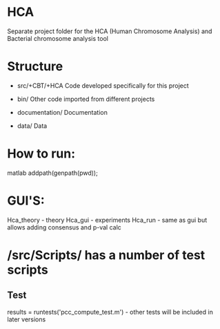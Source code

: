 # HCA

Separate project folder for the HCA (Human Chromosome Analysis) and Bacterial chromosome analysis tool


# Structure

- src/+CBT/+HCA   	Code developed specifically for this project 
- bin/			Other code imported from different projects

- documentation/	Documentation
- data/			Data

# How to run:
matlab
addpath(genpath(pwd));

# GUI'S:
Hca_theory - theory
Hca_gui - experiments
Hca_run - same as gui but allows adding consensus and p-val calc
# /src/Scripts/ has a number of test scripts

## Test
results = runtests('pcc_compute_test.m') - other tests will be included in later versions
